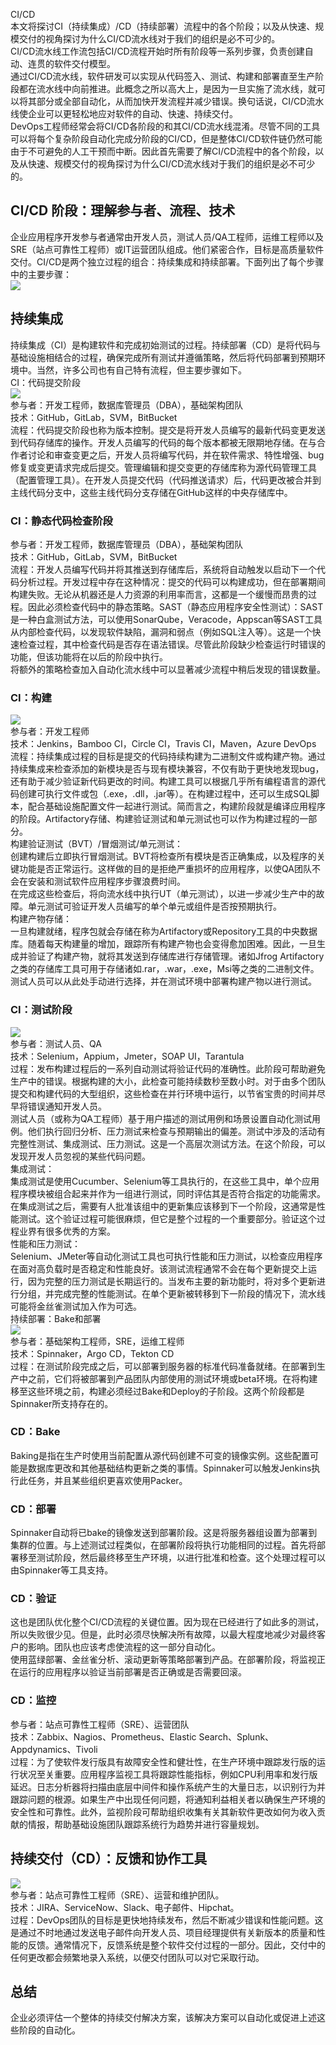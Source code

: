 CI/CD<br />本文将探讨CI（持续集成）/CD（持续部署）流程中的各个阶段；以及从快速、规模交付的视角探讨为什么CI/CD流水线对于我们的组织是必不可少的。<br />CI/CD流水线工作流包括CI/CD流程开始时所有阶段等一系列步骤，负责创建自动、连贯的软件交付模型。<br />通过CI/CD流水线，软件研发可以实现从代码签入、测试、构建和部署直至生产阶段都在流水线中向前推进。此概念之所以高大上，是因为一旦实施了流水线，就可以将其部分或全部自动化，从而加快开发流程并减少错误。换句话说，CI/CD流水线使企业可以更轻松地应对软件的自动、快速、持续交付。<br />DevOps工程师经常会将CI/CD各阶段的和其CI/CD流水线混淆。尽管不同的工具可以将每个复杂阶段自动化完成分阶段的CI/CD，但是整体CI/CD软件链仍然可能由于不可避免的人工干预而中断。因此首先需要了解CI/CD流程中的各个阶段，以及从快速、规模交付的视角探讨为什么CI/CD流水线对于我们的组织是必不可少的。
<a name="Ptea0"></a>
## CI/CD 阶段：理解参与者、流程、技术
企业应用程序开发参与者通常由开发人员，测试人员/QA工程师，运维工程师以及SRE（站点可靠性工程师）或IT运营团队组成。他们紧密合作，目标是高质量软件交付。CI/CD是两个独立过程的组合：持续集成和持续部署。下面列出了每个步骤中的主要步骤：<br />![](https://cdn.nlark.com/yuque/0/2021/png/396745/1623809383321-b35d1cc2-872e-4488-8143-5a4d35e24248.png#clientId=u054a59a9-24bc-4&from=paste&id=u27d7dbac&originHeight=641&originWidth=1080&originalType=url&ratio=3&status=done&style=shadow&taskId=ud177e881-e9f4-4892-99b2-997403917c3)
<a name="mYyNr"></a>
## 持续集成
持续集成（CI）是构建软件和完成初始测试的过程。持续部署（CD）是将代码与基础设施相结合的过程，确保完成所有测试并遵循策略，然后将代码部署到预期环境中。当然，许多公司也有自己特有流程，但主要步骤如下。<br />CI：代码提交阶段<br />![](https://cdn.nlark.com/yuque/0/2021/png/396745/1623809383545-e5b83841-4028-471d-afb4-64afdd98e29b.png#clientId=u054a59a9-24bc-4&from=paste&id=ucb368d6b&originHeight=607&originWidth=1080&originalType=url&ratio=3&status=done&style=shadow&taskId=u1c638bdb-bf5b-4a3e-90a0-547433bc8db)<br />参与者：开发工程师，数据库管理员（DBA），基础架构团队<br />技术：GitHub，GitLab，SVM，BitBucket<br />流程：代码提交阶段也称为版本控制。提交是将开发人员编写的最新代码变更发送到代码存储库的操作。开发人员编写的代码的每个版本都被无限期地存储。在与合作者讨论和审查变更之后，开发人员将编写代码，并在软件需求、特性增强、bug修复或变更请求完成后提交。管理编辑和提交变更的存储库称为源代码管理工具（配置管理工具）。在开发人员提交代码（代码推送请求）后，代码更改被合并到主线代码分支中，这些主线代码分支存储在GitHub这样的中央存储库中。
<a name="jRNgu"></a>
### CI：静态代码检查阶段
参与者：开发工程师，数据库管理员（DBA），基础架构团队<br />技术：GitHub，GitLab，SVM，BitBucket<br />流程：开发人员编写代码并将其推送到存储库后，系统将自动触发以启动下一个代码分析过程。开发过程中存在这种情况：提交的代码可以构建成功，但在部署期间构建失败。无论从机器还是人力资源的利用率而言，这都是一个缓慢而昂贵的过程。因此必须检查代码中的静态策略。SAST（静态应用程序安全性测试）：SAST是一种白盒测试方法，可以使用SonarQube，Veracode，Appscan等SAST工具从内部检查代码，以发现软件缺陷，漏洞和弱点（例如SQL注入等）。这是一个快速检查过程，其中检查代码是否存在语法错误。尽管此阶段缺少检查运行时错误的功能，但该功能将在以后的阶段中执行。<br />将额外的策略检查加入自动化流水线中可以显著减少流程中稍后发现的错误数量。
<a name="yYOwS"></a>
### CI：构建
![](https://cdn.nlark.com/yuque/0/2021/png/396745/1623809383496-a3ca00f2-9630-4a1a-ac9e-fc627dbd491a.png#clientId=u054a59a9-24bc-4&from=paste&id=ud2ce9f89&originHeight=602&originWidth=1080&originalType=url&ratio=3&status=done&style=shadow&taskId=ua7102de5-52a2-41af-bd38-d8a14915522)<br />参与者：开发工程师<br />技术：Jenkins，Bamboo CI，Circle CI，Travis CI，Maven，Azure DevOps<br />流程：持续集成过程的目标是提交的代码持续构建为二进制文件或构建产物。通过持续集成来检查添加的新模块是否与现有模块兼容，不仅有助于更快地发现bug，还有助于减少验证新代码更改的时间。构建工具可以根据几乎所有编程语言的源代码创建可执行文件或包（.exe，.dll，.jar等）。在构建过程中，还可以生成SQL脚本，配合基础设施配置文件一起进行测试。简而言之，构建阶段就是编译应用程序的阶段。Artifactory存储、构建验证测试和单元测试也可以作为构建过程的一部分。<br />构建验证测试（BVT）/冒烟测试/单元测试：<br />创建构建后立即执行冒烟测试。BVT将检查所有模块是否正确集成，以及程序的关键功能是否正常运行。这样做的目的是拒绝严重损坏的应用程序，以使QA团队不会在安装和测试软件应用程序步骤浪费时间。<br />在完成这些检查后，将向流水线中执行UT（单元测试），以进一步减少生产中的故障。单元测试可验证开发人员编写的单个单元或组件是否按预期执行。<br />构建产物存储：<br />一旦构建就绪，程序包就会存储在称为Artifactory或Repository工具的中央数据库。随着每天构建量的增加，跟踪所有构建产物也会变得愈加困难。因此，一旦生成并验证了构建产物，就将其发送到存储库进行存储管理。诸如Jfrog Artifactory之类的存储库工具可用于存储诸如.rar，.war，.exe，Msi等之类的二进制文件。测试人员可以从此处手动进行选择，并在测试环境中部署构建产物以进行测试。
<a name="cNb3k"></a>
### CI：测试阶段
![](https://cdn.nlark.com/yuque/0/2021/png/396745/1623809383829-1de060c5-5de7-4f4b-bb6b-088c4b1e8db9.png#clientId=u054a59a9-24bc-4&from=paste&id=u8457734c&originHeight=566&originWidth=1024&originalType=url&ratio=3&status=done&style=none&taskId=u4af75001-6bf9-4e31-925e-3f52fac2cef)<br />参与者：测试人员、QA<br />技术：Selenium，Appium，Jmeter，SOAP UI，Tarantula<br />过程：发布构建过程后的一系列自动测试将验证代码的准确性。此阶段可帮助避免生产中的错误。根据构建的大小，此检查可能持续数秒至数小时。对于由多个团队提交和构建代码的大型组织，这些检查在并行环境中运行，以节省宝贵的时间并尽早将错误通知开发人员。<br />测试人员（或称为QA工程师）基于用户描述的测试用例和场景设置自动化测试用例。他们执行回归分析、压力测试来检查与预期输出的偏差。测试中涉及的活动有完整性测试、集成测试、压力测试。这是一个高层次测试方法。在这个阶段，可以发现开发人员忽视的某些代码问题。<br />集成测试：<br />集成测试是使用Cucumber、Selenium等工具执行的，在这些工具中，单个应用程序模块被组合起来并作为一组进行测试，同时评估其是否符合指定的功能需求。在集成测试之后，需要有人批准该组中的更新集应该移到下一个阶段，这通常是性能测试。这个验证过程可能很麻烦，但它是整个过程的一个重要部分。验证这个过程业界有很多优秀的方案。<br />性能和压力测试：<br />Selenium、JMeter等自动化测试工具也可执行性能和压力测试，以检查应用程序在面对高负载时是否稳定和性能良好。该测试流程通常不会在每个更新提交上运行，因为完整的压力测试是长期运行的。当发布主要的新功能时，将对多个更新进行分组，并完成完整的性能测试。在单个更新被转移到下一阶段的情况下，流水线可能将金丝雀测试加入作为可选。<br />持续部署：Bake和部署<br />![](https://cdn.nlark.com/yuque/0/2021/png/396745/1623809383929-ea56fb5d-ce54-4aec-83c8-bee4a675244a.png#clientId=u054a59a9-24bc-4&from=paste&id=ue21613e8&originHeight=608&originWidth=1080&originalType=url&ratio=3&status=done&style=none&taskId=ue9650d71-0629-4007-b6b3-e214dcdb45a)<br />参与者：基础架构工程师，SRE，运维工程师<br />技术：Spinnaker，Argo CD，Tekton CD<br />过程：在测试阶段完成之后，可以部署到服务器的标准代码准备就绪。在部署到生产中之前，它们将被部署到产品团队内部使用的测试环境或beta环境。在将构建移至这些环境之前，构建必须经过Bake和Deploy的子阶段。这两个阶段都是Spinnaker所支持存在的。
<a name="dD9MW"></a>
### CD：Bake
Baking是指在生产时使用当前配置从源代码创建不可变的镜像实例。这些配置可能是数据库更改和其他基础结构更新之类的事情。Spinnaker可以触发Jenkins执行此任务，并且某些组织更喜欢使用Packer。
<a name="P7dCY"></a>
### CD：部署
Spinnaker自动将已bake的镜像发送到部署阶段。这是将服务器组设置为部署到集群的位置。与上述测试过程类似，在部署阶段将执行功能相同的过程。首先将部署移至测试阶段，然后最终移至生产环境，以进行批准和检查。这个处理过程可以由Spinnaker等工具支持。
<a name="ZSRdH"></a>
### CD：验证
这也是团队优化整个CI/CD流程的关键位置。因为现在已经进行了如此多的测试，所以失败很少见。但是，此时必须尽快解决所有故障，以最大程度地减少对最终客户的影响。团队也应该考虑使流程的这一部分自动化。<br />使用蓝绿部署、金丝雀分析、滚动更新等策略部署到产品。在部署阶段，将监视正在运行的应用程序以验证当前部署是否正确或是否需要回滚。
<a name="gokwF"></a>
### CD：监控
参与者：站点可靠性工程师（SRE）、运营团队<br />技术：Zabbix、Nagios、Prometheus、Elastic Search、Splunk、Appdynamics、Tivoli<br />过程：为了使软件发行版具有故障安全性和健壮性，在生产环境中跟踪发行版的运行状况至关重要。应用程序监视工具将跟踪性能指标，例如CPU利用率和发行版延迟。日志分析器将扫描由底层中间件和操作系统产生的大量日志，以识别行为并跟踪问题的根源。如果生产中出现任何问题，将通知利益相关者以确保生产环境的安全性和可靠性。此外，监视阶段可帮助组织收集有关其新软件更改如何为收入贡献的情报，帮助基础设施团队跟踪系统行为趋势并进行容量规划。
<a name="Nn4Di"></a>
## 持续交付（CD）：反馈和协作工具
![](https://cdn.nlark.com/yuque/0/2021/png/396745/1623809384262-b4f5a81b-d982-403d-b76f-2ca5f0275235.png#clientId=u054a59a9-24bc-4&from=paste&id=ud8aeefb5&originHeight=601&originWidth=1080&originalType=url&ratio=3&status=done&style=none&taskId=ue23f944b-cfe5-4556-bbe6-d0e68afde94)<br />参与者：站点可靠性工程师（SRE）、运营和维护团队。<br />技术：JIRA、ServiceNow、Slack、电子邮件、Hipchat。<br />过程：DevOps团队的目标是更快地持续发布，然后不断减少错误和性能问题。这是通过不时地通过发送电子邮件向开发人员、项目经理提供有关新版本的质量和性能的反馈。通常情况下，反馈系统是整个软件交付过程的一部分。因此，交付中的任何更改都会频繁地录入系统，以便交付团队可以对它采取行动。
<a name="x2e46"></a>
## 总结
企业必须评估一个整体的持续交付解决方案，该解决方案可以自动化或促进上述这些阶段的自动化。
